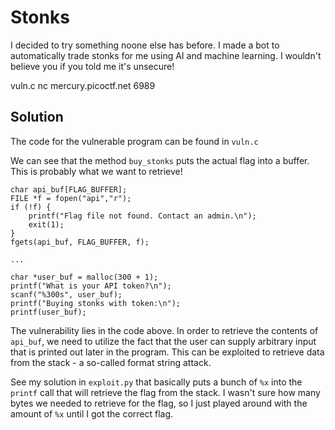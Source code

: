 # Stonks

I decided to try something noone else has before. I made a bot to automatically trade stonks for me using AI and machine learning. I wouldn't believe you if you told me it's unsecure!

vuln.c nc mercury.picoctf.net 6989

## Solution

The code for the vulnerable program can be found in `vuln.c`

We can see that the method `buy_stonks` puts the actual flag into a buffer. This is probably what we want to retrieve!

```
char api_buf[FLAG_BUFFER];
FILE *f = fopen("api","r");
if (!f) {
    printf("Flag file not found. Contact an admin.\n");
    exit(1);
}
fgets(api_buf, FLAG_BUFFER, f);

...

char *user_buf = malloc(300 + 1);
printf("What is your API token?\n");
scanf("%300s", user_buf);
printf("Buying stonks with token:\n");
printf(user_buf);
```

The vulnerability lies in the code above. In order to retrieve the contents of `api_buf`, we need to utilize the fact that the user can supply arbitrary input that is printed out later in the program. This can be exploited to retrieve data from the stack - a so-called format string attack.

See my solution in `exploit.py` that basically puts a bunch of `%x` into the `printf` call that will retrieve the flag from the stack. I wasn't sure how many bytes we needed to retrieve for the flag, so I just played around with the amount of `%x` until I got the correct flag. 